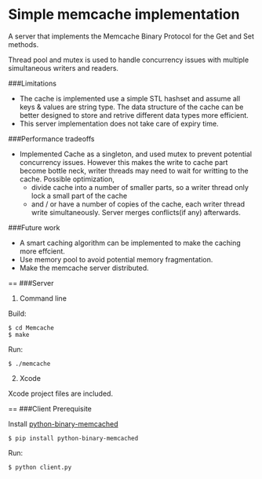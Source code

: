 # Simple memcache implementation

A server that implements the Memcache Binary Protocol for the Get and Set methods.

Thread pool and mutex is used to handle concurrency issues with multiple simultaneous writers and readers.

###Limitations
* The cache is implemented use a simple STL hashset and assume all keys & values are string type. The data structure of the cache can be better designed to store and retrive different data types more efficient.
* This server implementation does not take care of expiry time. 

###Performance tradeoffs
* Implemented Cache as a singleton, and used mutex to prevent potential concurrency issues. However this makes the write to cache part become bottle neck, writer threads may need to wait for writting to the cache. Possible optimization, 
   - divide cache into a number of smaller parts, so a writer thread only lock a small part of the cache
   - and / or have a number of copies of the cache, each writer thread write simultaneously. Server merges conflicts(if any) afterwards.

###Future work
* A smart caching algorithm can be implemented to make the caching more effcient.
* Use memory pool to avoid potential memory fragmentation.
* Make the memcache server distributed.

==
###Server
1. Command line

  Build:
  ```
  $ cd Memcache
  $ make
  ```
  Run:
  ```
  $ ./memcache
  ```

2. Xcode

  Xcode project files are included.

==
###Client
Prerequisite

Install [python-binary-memcached](https://github.com/jaysonsantos/python-binary-memcached)
```
$ pip install python-binary-memcached
```
Run:
```
$ python client.py
```
